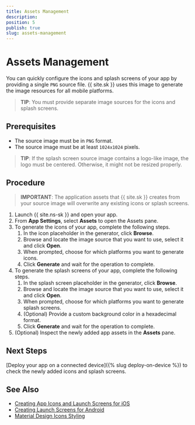 ```yaml
---
title: Assets Management
description: 
position: 5
publish: true
slug: assets-management
---
```


# Assets Management

You can quickly configure the icons and splash screens of your app by providing a single `PNG` source file. {{ site.sk }} uses this image to generate the image resources for all mobile platforms.

> **TIP**: You must provide separate image sources for the icons and splash screens.

## Prerequisites

* The source image must be in `PNG` format.
* The source image must be at least `1024x1024` pixels.

> **TIP**: If the splash screen source image contains a logo-like image, the logo must be centered. Otherwise, it might not be resized properly.

## Procedure

> **IMPORTANT**: The application assets that {{ site.sk }} creates from your source image will overwrite any existing icons or splash screens.

1. Launch {{ site.ns-sk }} and open your app.
1. From **App Settings**, select **Assets** to open the Assets pane.
1. To generate the icons of your app, complete the following steps.
	1. In the icon placeholder in the generator, click **Browse**.
	1. Browse and locate the image source that you want to use, select it and click **Open**.
	1. When prompted, choose for which platforms you want to generate icons.
	1. Click **Generate** and wait for the operation to complete.
1. To generate the splash screens of your app, complete the following steps.
	1. In the splash screen placeholder in the generator, click **Browse**.
	1. Browse and locate the image source that you want to use, select it and click **Open**.
	1. When prompted, choose for which platforms you want to generate splash screens.
	1. (Optional) Provide a custom background color in a hexadecimal format.
	1. Click **Generate** and wait for the operation to complete.
1. (Optional) Inspect the newly added app assets in the **Assets** pane.

## Next Steps

[Deploy your app on a connected device]({% slug deploy-on-device %}) to check the newly added icons and splash screens.

## See Also

* [Creating App Icons and Launch Screens for iOS](https://docs.nativescript.org/publishing/creating-launch-screens-ios)
* [Creating Launch Screens for Android](https://docs.nativescript.org/publishing/creating-launch-screens-android)
* [Material Design Icons Styling](https://material.io/guidelines/style/icons.html#)